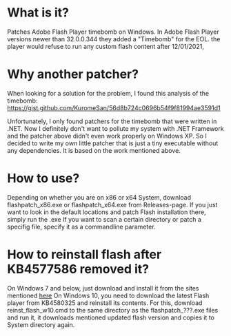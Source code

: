 # What is it?
Patches Adobe Flash Player timebomb on Windows.
In Adobe Flash Player versions newer than 32.0.0.344 they added a "Timebomb" for the EOL. the player would refuse to run any custom flash content after 12/01/2021,

# Why another patcher?
When looking for a solution for the problem, I found this analysis of the timebomb:
https://gist.github.com/KuromeSan/56d8b724c0696b54f9f81994ae3591d1

Unfortunately, I only found patchers for the timebomb that were written in .NET.
Now I definitely don't want to pollute my system with .NET Framework and the patcher above didn't even work properly on Windows XP.
So I decided to write my own little patcher that is just a tiny executable without any dependencies.
It is based on the work mentioned above.

# How to use?
Depending on whether you are on x86 or x64 System, download flashpatch_x86.exe or flashpatch_x64.exe from Releases-page.
If you just want to look in the default locations and patch Flash installation there, simply run the .exe
If you want to scan a certain directory or patch a specifig file, specify it as a commandline parameter.

# How to reinstall flash after KB4577586 removed it?
On Windows 7 and below, just download and install it from the sites mentioned [here](https://gist.github.com/KuromeSan/56d8b724c0696b54f9f81994ae3591d1#finally)
On Windows 10, you need to download the latest Flash player from KB4580325 and reinstall its contents.
For this, download reinst_flash_w10.cmd to the same directory as the flashpatch_???.exe files and run it, it downloads mentioned updated flash version and copies it to System directory again.
